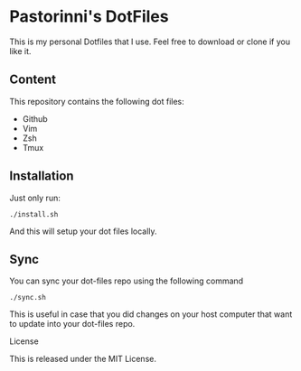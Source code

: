# Pastorinni's DotFiles

This is my personal Dotfiles that I use. Feel free to download or clone if you like it.

## Content

This repository contains the following dot files:

- Github
- Vim
- Zsh
- Tmux

## Installation

Just only run:

```
./install.sh
```

And this will setup your dot files locally.

## Sync

You can sync your dot-files repo using the following command

```
./sync.sh
```

This is useful in case that you did changes on your host computer that want to update into
your dot-files repo.

License

This is released under the MIT License.

